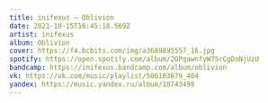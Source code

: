 ```yaml
---
title: inifexus — Oblivion
date: 2021-10-15T16:45:18.569Z
artist: inifexus
album: Oblivion
cover: https://f4.bcbits.com/img/a3689895557_16.jpg
spotify: https://open.spotify.com/album/2OPqawnfyW75rCgDnNjUzU
bandcamp: https://inifexus.bandcamp.com/album/oblivion
vk: https://vk.com/music/playlist/506103879_484
yandex: https://music.yandex.ru/album/18743498
---
```


